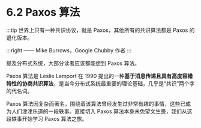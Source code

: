 # 6.2 Paxos 算法

:::tip <a/>
世界上只有一种共识协议，就是 Paxos，其他所有的共识算法都是 Paxos 的退化版本。

:::right
—— Mike Burrows，Google Chubby 作者
:::

提及分布式系统，大部分读者应该都能想到 Paxos 算法。

Paxos 算法是 Leslie Lamport 在 1990 提出的一种**基于消息传递且具有高度容错特性的协商共识算法**，是当今分布式系统最重要的理论基础，几乎是“共识”两个字的代名词。

Paxos 算法因复杂而著名，围绕着该算法曾经发生过非常有趣的事情，这些已成为人们津津乐道的一段轶事。直接切入 Paxos 算法本身未免望文生畏，我们从这段轶事开始学习 Paxos 算法之旅。

